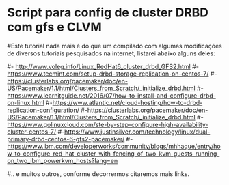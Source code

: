 # Script para config de cluster DRBD com gfs e CLVM

#Este tutorial nada mais é do que um compilado com algumas modificações de diversos tutoriais pesquisados na internet, listarei abaixo alguns deles:

#- http://www.voleg.info/Linux_RedHat6_cluster_drbd_GFS2.html
#- https://www.tecmint.com/setup-drbd-storage-replication-on-centos-7/
#-https://clusterlabs.org/pacemaker/doc/en-US/Pacemaker/1.1/html/Clusters_from_Scratch/_initialize_drbd.html
#-https://www.learnitguide.net/2016/07/how-to-install-and-configure-drbd-on-linux.html
#-https://www.atlantic.net/cloud-hosting/how-to-drbd-replication-configuration/
#-https://clusterlabs.org/pacemaker/doc/en-US/Pacemaker/1.1/html/Clusters_from_Scratch/_initialize_drbd.html
#-https://www.golinuxcloud.com/ste-by-step-configure-high-availability-cluster-centos-7/
#-https://www.justinsilver.com/technology/linux/dual-primary-drbd-centos-6-gfs2-pacemaker/
#-https://www.ibm.com/developerworks/community/blogs/mhhaque/entry/how_to_configure_red_hat_cluster_with_fencing_of_two_kvm_guests_running_on_two_ibm_powerkvm_hosts?lang=en

#.. e muitos outros, conforme decorrermos citaremos mais links.
